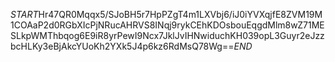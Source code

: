 $START$Hr47QR0Mqqx5/SJoBH5r7HpPZgT4m1LXVbj6/iJ0iYVXqjfE8ZVM19M1COAaP2d0RGbXIcPjNRucAHRVS8INqj9rykCEhKDOsbouEqgdMlm8wZ71MESLkpWMThbqog6E9iR8yrPewI9Ncx7JklJvIHNwiduchKH039opL3Guyr2eJzzbcHLKy3eBjAkcYUoKh2YXk5J4p6kz6RdMsQ78Wg==$END$